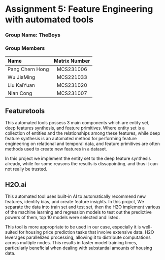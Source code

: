 # Assignment 5: Feature Engineering with automated tools

### Group Name: TheBoys
### Group Members

| Name                                     | Matrix Number |
| :---------------------------------------- | :-------------: | 
| Pang Chern Hong             |MCS231006      |
| Wu JiaMing             |MCS221033      |
| Liu KaiYuan            |MCS231020      |
| Nian Cong             |MCS231007      |
## Featuretools
This automated tools possess 3 main components which are entity set, deep features synthesis, and feature primitives. Where entity set is a collection of entities and the relationships among these features, while deep feature synthesis is an automated method for performing feature engineering on relational and temporal data, and feature primitives are often methods used to create new features in a dataset. 

In this project we implement the entity set to the deep feature synthesis already, while for some reasons the results is dissapointing, and thus it can not really be trusted.

## H2O.ai
This automated tool uses built-in AI to automatically recommend new features, identify bias, and create feature insights. In this projrct, We separate the data into train set and test set, then the H2O implement various of the machine learning and regression models to test out the predictive powers of them, top 10 models were selected and listed. 

This tool is more appropriate to be used in our case, especially it is well-suited for housing price prediction tasks that involve extensive data. H2O leverages parallelized processing, allowing it to distribute computations across multiple nodes. This results in faster model training times, particularly beneficial when dealing with substantial amounts of housing data.
